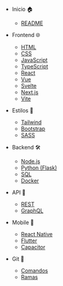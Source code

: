 - Inicio 🏠
  - [README](/README.md)

- Frontend 🌐
  - [HTML](/frontend/html/notas.md)
  - [CSS](/frontend/css/fundamentos.md)
  - [JavaScript](/frontend/javascript/comandos.md)
  - [TypeScript](/frontend/typescript/tips.md)
  - [React](/frontend/react/hooks.md)
  - [Vue](/frontend/vue/componentes.md)
  - [Svelte](/frontend/svelte/fundamentos.md)
  - [Next.js](/frontend/nextjs/rutas.md)
  - [Vite](/frontend/vite/config.md)

- Estilos 🎨
  - [Tailwind](/estilos/tailwind/utilidades.md)
  - [Bootstrap](/estilos/bootstrap/componentes.md)
  - [SASS](/estilos/sass/variables.md)

- Backend 🛠
  - [Node.js](/backend/nodejs/express.md)
  - [Python (Flask)](/backend/python/flask.md)
  - [SQL](/backend/sql/queries.md)
  - [Docker](/backend/docker/comandos.md)

- API 🔌
  - [REST](/api/rest/conceptos.md)
  - [GraphQL](/api/graphql/queries.md)

- Mobile 📱
  - [React Native](/mobile/react-native/componentes.md)
  - [Flutter](/mobile/flutter/widgets.md)
  - [Capacitor](/mobile/capacitor/integraciones.md)

- Git 🔧
  - [Comandos](/git/comandos.md)
  - [Ramas](/git/ramas.md)
